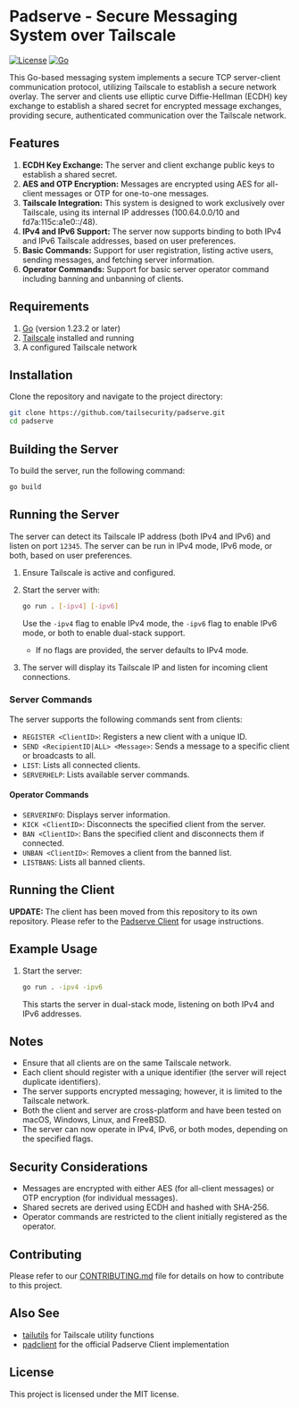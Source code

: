 # Padserve - Secure Messaging System over Tailscale

[![License](https://img.shields.io/badge/license-MIT-blue.svg)](LICENSE) [![Go](https://github.com/tailsecurity/padserve/actions/workflows/go.yml/badge.svg)](https://github.com/tailsecurity/padserve/actions/workflows/go.yml)

This Go-based messaging system implements a secure TCP server-client communication protocol, utilizing Tailscale to establish a secure network overlay. The server and clients use elliptic curve Diffie-Hellman (ECDH) key exchange to establish a shared secret for encrypted message exchanges, providing secure, authenticated communication over the Tailscale network.

## Features

1. **ECDH Key Exchange:** The server and client exchange public keys to establish a shared secret.
2. **AES and OTP Encryption:** Messages are encrypted using AES for all-client messages or OTP for one-to-one messages.
3. **Tailscale Integration:** This system is designed to work exclusively over Tailscale, using its internal IP addresses (100.64.0.0/10 and fd7a:115c:a1e0::/48).
4. **IPv4 and IPv6 Support:** The server now supports binding to both IPv4 and IPv6 Tailscale addresses, based on user preferences.
5. **Basic Commands:** Support for user registration, listing active users, sending messages, and fetching server information.
6. **Operator Commands:** Support for basic server operator command including banning and unbanning of clients.

## Requirements

1. [Go](https://golang.org/doc/install) (version 1.23.2 or later)
2. [Tailscale](https://tailscale.com/) installed and running
3. A configured Tailscale network

## Installation

Clone the repository and navigate to the project directory:

```sh
git clone https://github.com/tailsecurity/padserve.git
cd padserve
```

## Building the Server

To build the server, run the following command:

```sh
go build
```

## Running the Server

The server can detect its Tailscale IP address (both IPv4 and IPv6) and listen on port `12345`. The server can be run in IPv4 mode, IPv6 mode, or both, based on user preferences.

1. Ensure Tailscale is active and configured.
2. Start the server with:

   ```sh
   go run . [-ipv4] [-ipv6]
   ```
   
   Use the `-ipv4` flag to enable IPv4 mode, the `-ipv6` flag to enable IPv6 mode, or both to enable dual-stack support.

   - If no flags are provided, the server defaults to IPv4 mode.

3. The server will display its Tailscale IP and listen for incoming client connections.

### Server Commands

The server supports the following commands sent from clients:

- `REGISTER <ClientID>`: Registers a new client with a unique ID.
- `SEND <RecipientID|ALL> <Message>`: Sends a message to a specific client or broadcasts to all.
- `LIST`: Lists all connected clients.
- `SERVERHELP`: Lists available server commands.

#### Operator Commands

- `SERVERINFO`: Displays server information.
- `KICK <ClientID>`: Disconnects the specified client from the server.
- `BAN <ClientID>`: Bans the specified client and disconnects them if connected.
- `UNBAN <ClientID>`: Removes a client from the banned list.
- `LISTBANS`: Lists all banned clients.

## Running the Client

**UPDATE:** The client has been moved from this repository to its own repository. Please refer to the [Padserve Client](https://github.com/tailsecurity/padclient) for usage instructions.

## Example Usage

1. Start the server:

   ```sh
   go run . -ipv4 -ipv6
   ```
   
   This starts the server in dual-stack mode, listening on both IPv4 and IPv6 addresses.

## Notes

- Ensure that all clients are on the same Tailscale network.
- Each client should register with a unique identifier (the server will reject duplicate identifiers).
- The server supports encrypted messaging; however, it is limited to the Tailscale network.
- Both the client and server are cross-platform and have been tested on macOS, Windows, Linux, and FreeBSD.
- The server can now operate in IPv4, IPv6, or both modes, depending on the specified flags.

## Security Considerations

- Messages are encrypted with either AES (for all-client messages) or OTP encryption (for individual messages).
- Shared secrets are derived using ECDH and hashed with SHA-256.
- Operator commands are restricted to the client initially registered as the operator.

## Contributing

Please refer to our [CONTRIBUTING.md](docs/CONTRIBUTING.md) file for details on how to contribute to this project.

## Also See

- [tailutils](https://github.com/tailsecurity/tailutils) for Tailscale utility functions
- [padclient](https://github.com/tailsecurity/padclient) for the official Padserve Client implementation

## License

This project is licensed under the MIT license.

